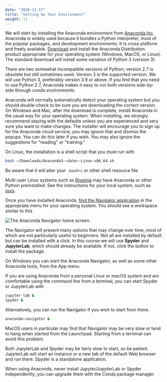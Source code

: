 ```yaml
---
date: "2020-11-17"
title: "Setting Up Your Environment"
weight: 11
---
```


We will start by installing the Anaconda environment from [Anaconda Inc](https://anaconda.com).  Anaconda is widely used because it bundles a Python interpreter, most of the popular packages, and development environments. It is cross platform and freely available. [Download](https://www.anaconda.com/products/individual#Downloads) and install the Anaconda Distribution product appropriate for your operating system (Windows, MacOS, or Linux). The standard download will install some variation of Python 3 (version 3).

There are two somewhat incompatible versions of Python; version 2.7 is obsolete but still sometimes used.  Version 3 is the supported version.  We will use Python 3, preferably version 3.9 or above.  If you find that you need to use Python 2.7, Anaconda makes it easy to run both versions side-by-side through _conda environments_.

Anaconda will normally automatically detect your operating system but you should double-check to be sure you are downloading the correct version.  On Windows and Mac, after the download is complete, install Anaconda in the usual way for your operating system.  When installing, we strongly recommend staying with the defaults unless you are experienced and very sure you want to make changes. The installer will encourage you to sign up for the Anaconda cloud service; you may ignore that and dismiss the popups. You can do this later if you wish. You may also ignore the suggestions for "reading" or "training."

On Linux, the installation is a shell script that you must run with
```bash
bash ~/Downloads/Anaconda3-<date>-Linux-x86_64.sh
```
Be aware that it will alter your `.bashrc` or other shell resource file. 

Multi-user Linux systems such as [Rivanna](https://www.rc.virginia.edu/userinfo/rivanna/overview/) may have Anaconda or other Python preinstalled.  See the instructions for your local system, such as [ours](https://www.rc.virginia.edu/userinfo/rivanna/software/anaconda/).

Once you have installed Anaconda, [find the Navigator application](https://docs.anaconda.com/anaconda/user-guide/getting-started/) in the appropriate menu for your operating system.  You should see a workspace similar to this

![](imgs/AnacondaNavigator.png "The Anaconda Navigator home screen.")

The Navigator will present many options that may change over time, most of which are not particularly useful to beginners. Not all are installed by default but can be installed with a click.  In this course we will use **Spyder** and **JupyterLab**, which should already be available.  If not, click the button to install the package.

On Windows you can start the Anaconda Navigator, as well as some other Anaconda tools, from the App menu.

If you are using Anaconda from a personal Linux or macOS system and are comfortable using the command line from a terminal, you can start Spyder or  JupyterLab with
```bash
jupyter-lab &
spyder &
```
Alternatively, you can run the Navigator if you wish to start from there.
```bash
anaconda-navigator &
```

MacOS users in particular may find that Navigator may be very slow or tend to hang when started from the Launchpad.  Starting from a terminal can avoid this problem.

Both JupyterLab and Spyder may be fairly slow to start, so be patient.  JupyterLab will start an instance or a new tab of the default Web browser and run there. Spyder is a standalone application.

When using Anaconda, never install Jupyter/JupyterLab or Spyder independently; you can upgrade them with the Conda package manager.

